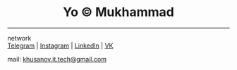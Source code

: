 <h1 align="center"> Yo © Mukhammad </h1>
<hr />

network
<br />
<a href="https://t.me/khusanov_m_r">Telegram</a> | 
<a href="https://www.instagram.com/khusanov.m.r/">Instagram</a> | 
<a href="https://www.linkedin.com/in/mukhammadkhojiakbar-khusanov/">LinkedIn</a> | 
<a href="https://vk.com/khusanov_m_r">VK</a>

mail: khusanov.it.tech@gmail.com
